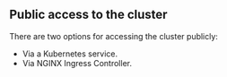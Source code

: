 
## Public access to the cluster

There are two options for accessing the cluster publicly:

- Via a Kubernetes service.
- Via NGINX Ingress Controller.
